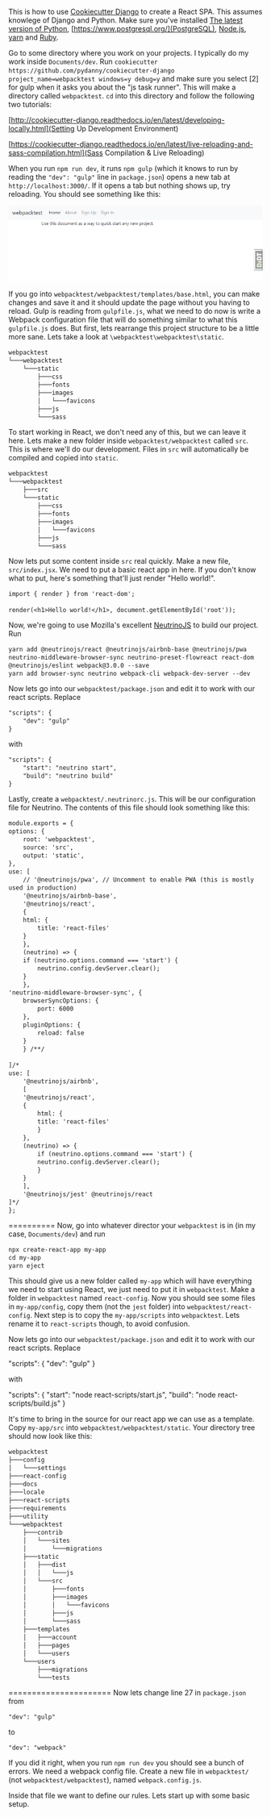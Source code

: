 This is how to use [Cookiecutter Django](https://github.com/pydanny/cookiecutter-django/) to create a React SPA. This assumes knowlege of Django and Python. Make sure you've installed [The latest version of Python](https://www.python.org/), [https://www.postgresql.org/](PostgreSQL), [Node.js](https://nodejs.org/en/), [yarn](https://yarnpkg.com/lang/en/docs/getting-started/) and [Ruby](https://www.ruby-lang.org/en/).

Go to some directory where you work on your projects. I typically do my work inside `Documents/dev`. Run `cookiecutter https://github.com/pydanny/cookiecutter-django project_name=webpacktest windows=y debug=y` and make sure you select [2] for gulp when it asks you about the "js task runner". This will make a directory called `webpacktest`. `cd` into this directory and follow the following two tutorials:

[http://cookiecutter-django.readthedocs.io/en/latest/developing-locally.html](Setting Up Development Environment)

[https://cookiecutter-django.readthedocs.io/en/latest/live-reloading-and-sass-compilation.html](Sass Compilation & Live Reloading)

When you run `npm run dev`, it runs `npm gulp` (which it knows to run by reading the `"dev": "gulp"` line in `package.json`) opens a new tab at `http://localhost:3000/`. If it opens a tab but nothing shows up, try reloading. You should see something like this:

![webpacktest homepage](images/originalhomepage.png) 

If you go into `webpacktest/webpacktest/templates/base.html`, you can make changes and save it and it should update the page without you having to reload. Gulp is reading from `gulpfile.js`, what we need to do now is write a Webpack configuration file that will do something similar to what this `gulpfile.js` does. But first, lets rearrange this project structure to be a little more sane. Lets take a look at `\webpacktest\webpacktest\static`.

    webpacktest  
    └───webpacktest  
        └───static  
            ├───css  
            ├───fonts  
            ├───images  
            │   └───favicons  
            ├───js  
            └───sass  

To start working in React, we don't need any of this, but we can leave it here. Lets make a new folder inside `webpacktest/webpacktest` called `src`. This is where we'll do our development. Files in `src` will automatically be compiled and copied into `static`. 

    webpacktest
    └───webpacktest
        ├───src  
        └───static  
            ├───css  
            ├───fonts  
            ├───images  
            │   └───favicons  
            ├───js  
            └───sass  

Now lets put some content inside `src` real quickly. Make a new file, `src/index.jsx`. We need to put a basic react app in here. If you don't know what to put, here's something that'll just render "Hello world!".

    import { render } from 'react-dom';

    render(<h1>Hello world!</h1>, document.getElementById('root'));

Now, we're going to use Mozilla's excellent [NeutrinoJS](https://neutrinojs.org/) to build our project. Run 

    yarn add @neutrinojs/react @neutrinojs/airbnb-base @neutrinojs/pwa neutrino-middleware-browser-sync neutrino-preset-flowreact react-dom @neutrinojs/eslint webpack@3.0.0 --save
    yarn add browser-sync neutrino webpack-cli webpack-dev-server --dev


Now lets go into our `webpacktest/package.json` and edit it to work with our react scripts. Replace

    "scripts": {
        "dev": "gulp"
    }

with

    "scripts": {
        "start": "neutrino start",
        "build": "neutrino build"
    }

Lastly, create a `webpacktest/.neutrinorc.js`. This will be our configuration file for Neutrino. The contents of this file should look something like this:

    module.exports = {
    options: {
        root: 'webpacktest',
        source: 'src',
        output: 'static',
    },
    use: [
        // '@neutrinojs/pwa', // Uncomment to enable PWA (this is mostly used in production)
        '@neutrinojs/airbnb-base',
        '@neutrinojs/react',
        {
        html: {
            title: 'react-files'
        }
        },
        (neutrino) => {
        if (neutrino.options.command === 'start') {
            neutrino.config.devServer.clear();
        }
        },
    'neutrino-middleware-browser-sync', {
        browserSyncOptions: {
            port: 6000
        },
        pluginOptions: {
            reload: false
        }
        } /**/

    ]/*
    use: [
        '@neutrinojs/airbnb',
        [
        '@neutrinojs/react',
        {
            html: {
            title: 'react-files'
            }
        },
        (neutrino) => {
            if (neutrino.options.command === 'start') {
            neutrino.config.devServer.clear();
            }
        }
        ],
        '@neutrinojs/jest' @neutrinojs/react 
    ]*/
    };


==========
Now, go into whatever director your `webpacktest` is in (in my case, `Documents/dev`) and run

    npx create-react-app my-app
    cd my-app
    yarn eject

This should give us a new folder called `my-app` which will have everything we need to start using React, we just need to put it in `webpacktest`. Make a folder in `webpacktest` named `react-config`. Now you should see some files in `my-app/config`, copy them (not the `jest` folder) into `webpacktest/react-config`. Next step is to copy the `my-app/scripts` into `webpacktest`. Lets rename it to `react-scripts` though, to avoid confusion. 

Now lets go into our `webpacktest/package.json` and edit it to work with our react scripts. Replace

  "scripts": {
    "dev": "gulp"
  }

with

  "scripts": {
    "start": "node react-scripts/start.js",
    "build": "node react-scripts/build.js"
  }

It's time to bring in the source for our react app we can use as a template. Copy `my-app/src` into `webpacktest/webpacktest/static`. Your directory tree should now look like this:

    webpacktest
    ├───config
    │   └───settings
    ├───react-config
    ├───docs
    ├───locale
    ├───react-scripts
    ├───requirements
    ├───utility
    └───webpacktest
        ├───contrib
        │   └───sites
        │       └───migrations
        ├───static
        │   ├───dist
        │   │   └───js
        │   └───src
        │       ├───fonts
        │       ├───images
        │       │   └───favicons
        │       ├───js
        │       └───sass
        ├───templates
        │   ├───account
        │   ├───pages
        │   └───users
        └───users
            ├───migrations
            └───tests
        













======================
Now lets change line 27 in `package.json` from 

    "dev": "gulp"

to 

    "dev": "webpack"

If you did it right, when you run `npm run dev` you should see a bunch of errors. We need a webpack config file. Create a new file in `webpacktest/` (not `webpacktest/webpacktest`), named `webpack.config.js`.

Inside that file we want to define our rules. Lets start up with some basic setup.
